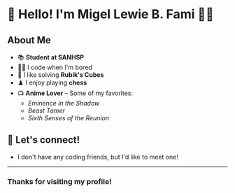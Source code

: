 # 👋 Hello! I'm **Migel Lewie B. Fami** 👨‍💻

## About Me
- 📚 **Student at SANHSP**
- 🧑‍💻 I code when I'm bored
- 🧩 I like solving **Rubik's Cubes**
- ♟️ I enjoy playing **chess**
- 📺 **Anime Lover** – Some of my favorites:
  - *Eminence in the Shadow*
  - *Beast Tamer*
  - *Sixth Senses of the Reunion*

## 💬 Let's connect!
- I don't have any coding friends, but I'd like to meet one!

---
### Thanks for visiting my profile!
